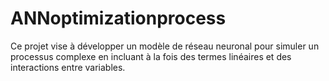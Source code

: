 # ANNoptimizationprocess
Ce projet vise à développer un modèle de réseau neuronal pour simuler un processus complexe en incluant à la fois des termes linéaires et des interactions entre variables. 
